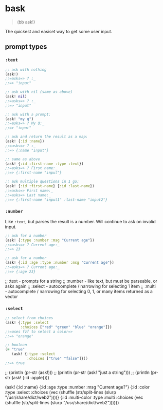 # bask
> (bb ask!)

The quickest and easiset way to get some user input.

## prompt types

### `:text` 

```clojure
;; ask with nothing
(ask!)
;;=asks=> ? :_
;;=> "input"

;; ask with nil (same as above)
(ask! nil)
;;=asks=> ? :_
;;=> "input"

;; ask with a prompt:
(ask! "my q")
;;=asks=> ? My Q:_
;;=> "input"

;; ask and return the result as a map:
(ask! {:id :name})
;;=asks=> ? :_
;;=> {:name "input"}

;; same as above 
(ask! {:id :first-name :type :text})
;;=asks=> ? First name:_
;;=> {:first-name "input"}

;; ask multiple questions in 1 go:
(ask! {:id :first-name} {:id :last-name})
;;=asks=> First name:_
;;=asks=> Last name:_
;;=> {:first-name "input1" :last-name "input2"}

```

### `:number`

Like `:text`, but parses the result is a number. Will continue to ask on invalid input. 

``` clojure
;; ask for a number
(ask! {:type :number :msg "Current age"})
;;=asks=> ? Current age:_
;;=> 23

;; ask for a number
(ask! {:id :age :type :number :msg "Current age"})
;;=asks=> ? Current age:_
;;=> {:age 23}
```

;; :text - prompts for a string
;; :number - like text, but must be parseable, or asks again
;; :select - autocomplete / narrowing for selecting 1 item
;; :multi - autocomplete / narrowing for selecting 0, 1, or many items returned as a vector

### `:select`

``` clojure
;; select from choices
(ask! {:type :select
       :choices ["red" "green" "blue" "orange"]})
;;=uses fzf to select a color=>
;;=> "orange"

;; boolean
(= "true"
   (ask! {:type :select
          :choices ["true" "false"]}))
;;=> true


```



;; (println (pr-str (ask!)))
;; (println (pr-str (ask! "just a string")))
;; (println (pr-str (ask! {:id :apple})))

(ask! {:id :name}
      {:id :age :type :number :msg "Current age?"}
          {:id :color
       :type :select
       :choices (vec (shuffle (str/split-lines (slurp "/usr/share/dict/web2"))))}
      {:id :multi-color
       :type :multi
       :choices (vec (shuffle (str/split-lines (slurp "/usr/share/dict/web2"))))})

